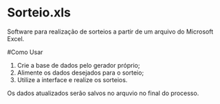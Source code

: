 # Sorteio.xls
Software para realização de sorteios a partir de um arquivo do Microsoft Excel.

#Como Usar
1. Crie a base de dados pelo gerador próprio;
2. Alimente os dados desejados para o sorteio;
3. Utilize a interface e realize os sorteios.

Os dados atualizados serão salvos no arquvio no final do processo.
